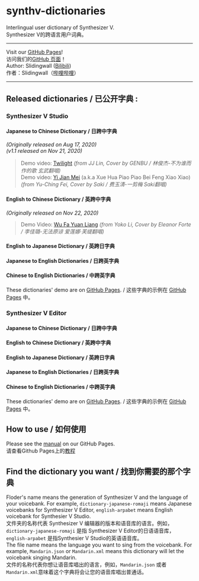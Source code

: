 # synthv-dictionaries
Interlingual user dictionary of Synthesizer V.   
Synthesizer V的跨语言用户词典。
***
Visit our [GitHub Pages](https://slidingwall.github.io/synthv-dictionaries)!  
访问我们的[GitHub 页面](https://slidingwall.github.io/synthv-dictionaries)！  
Author: Slidingwall ([Bilibili](https://space.bilibili.com/141232009))  
作者：Slidingwall（[哔哩哔哩](https://space.bilibili.com/141232009)）  
***
## Released dictionaries / 已公开字典 :
### Synthesizer V Studio
#### Japanese to Chinese Dictionary / 日跨中字典 
*(Originally released on Aug 17, 2020)*  
*(v1.1 released on Nov 21, 2020)*  
> Demo video: [Twilight](https://www.bilibili.com/video/BV1y54y1U7Re) *(from JJ Lin, Cover by GENBU / 林俊杰-不为谁而作的歌 玄武翻唱)*  
> Demo video: [Yi Jian Mei](https://www.bilibili.com/video/BV1rp4y1v7Hj) (a.k.a Xue Hua Piao Piao Bei Feng Xiao Xiao) *(from Yu-Ching Fei, Cover by Saki / 费玉清-一剪梅 Saki翻唱)*  
#### English to Chinese Dictionary / 英跨中字典 
*(Originally released on Nov 22, 2020)*  
> Demo Video: [Wu Fa Yuan Liang](https://www.bilibili.com/video/BV1Ta4y1x7P7) *(from Yoko Li, Cover by Eleanor Forte / 李佳璐-无法原谅 爱莲娜·芙缇翻唱)*
#### English to Japanese Dictionary / 英跨日字典
#### Japanese to English Dictionaries / 日跨英字典  
#### Chinese to English Dictionaries / 中跨英字典 
These dictionaries' demo are on [GitHub Pages](https://slidingwall.github.io/synthv-dictionaries/demo.html). / 这些字典的示例在 [GitHub Pages](https://slidingwall.github.io/synthv-dictionaries/demo.html) 中。  
### Synthesizer V Editor
#### Japanese to Chinese Dictionary / 日跨中字典 
#### English to Chinese Dictionary / 英跨中字典 
#### English to Japanese Dictionary / 英跨日字典
#### Japanese to English Dictionaries / 日跨英字典  
#### Chinese to English Dictionaries / 中跨英字典 
These dictionaries' demo are on [GitHub Pages](https://slidingwall.github.io/synthv-dictionaries/demo.html). / 这些字典的示例在 [GitHub Pages](https://slidingwall.github.io/synthv-dictionaries/demo.html) 中。 
## How to use / 如何使用
Please see the [manual](https://slidingwall.github.io/synthv-dictionaries/manual) on our GitHub Pages.  
请查看Github Pages上的[教程](https://slidingwall.github.io/synthv-dictionaries/manual)
## Find the dictionary you want / 找到你需要的那个字典
Floder's name means the generation of Synthesizer V and the language of your voicebank. For example, `dictionary-japanese-romaji` means Japanese voicebanks for Synthesizer V Editor, `english-arpabet` means English voicebank for Synthesier V Studio.  
文件夹的名称代表 Synthesizer V 编辑器的版本和语音库的语言。例如，`dictionary-japanese-romaji` 是指 Synthesizer V Editor的日语语音库， `english-arpabet` 是指Synthesier V Studio的英语语音库。  
The file name means the language you want to sing from the voicebank. For example, `Mandarin.json` or `Mandarin.xml` means this dictionary will let the voicebank singing Mandarin.  
文件的名称代表你想让语音库唱出的语言，例如，`Mandarin.json` 或者 `Mandarin.xml`意味着这个字典将会让您的语音库唱出普通话。
